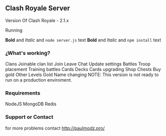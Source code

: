 ## Clash Royale Server
Version Of Clash Royale - 2.1.x

Running

**Bold** and _Italic_ and `node server.js` text
**Bold** and _Italic_ and `npm install` text

### ¿What's working?

Clans
Joinable clan list
Join
Leave
Chat
Update settings
Battles
Troop placement
Training battles
Cards
Decks
Cards upgrading
Shop
Chests
Buy gold
Other
Levels
Gold
Name changing
NOTE: This version is not ready to run on a production enviroment.

### Requirements

NodeJS
MongoDB
Redis

### Support or Contact

for more problems contact http://paulmodz.pro/

